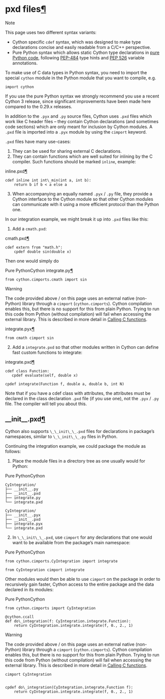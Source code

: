 

pxd files[¶](#pxd-files "Permalink to this headline")
=====================================================



Note


This page uses two different syntax variants:


* Cython specific `cdef` syntax, which was designed to make type declarations
concise and easily readable from a C/C++ perspective.
* Pure Python syntax which allows static Cython type declarations in
[pure Python code](pure.html#pep484-type-annotations),
following [PEP-484](https://www.python.org/dev/peps/pep-0484/) type hints
and [PEP 526](https://www.python.org/dev/peps/pep-0526/) variable annotations.


To make use of C data types in Python syntax, you need to import the special
`cython` module in the Python module that you want to compile, e.g.



```
import cython

```


If you use the pure Python syntax we strongly recommend you use a recent
Cython 3 release, since significant improvements have been made here
compared to the 0.29.x releases.



In addition to the `.pyx` and `.py` source files, Cython uses `.pxd` files
which work like C header files – they contain Cython declarations
(and sometimes code sections) which are only meant for inclusion by
Cython modules. A `.pxd` file is imported into a `.pyx` module by
using the `cimport` keyword.


`.pxd` files have many use-cases:


1. They can be used for sharing external C declarations.
2. They can contain functions which are well suited for inlining by
the C compiler. Such functions should be marked `inline`, example:



inline.pxd[¶](#id2 "Permalink to this code")

```
cdef inline int int\_min(int a, int b):
    return b if b < a else a

```
3. When accompanying an equally named `.pyx` / `.py` file, they
provide a Cython interface to the Cython module so that other
Cython modules can communicate with it using a more efficient
protocol than the Python one.


In our integration example, we might break it up into `.pxd` files like this:


1. Add a `cmath.pxd`:



cmath.pxd[¶](#id3 "Permalink to this code")

```
cdef extern from "math.h":
    cpdef double sin(double x)

```



Then one would simply do



Pure PythonCython
integrate.py[¶](#id4 "Permalink to this code")

```
from cython.cimports.cmath import sin

```




Warning


The code provided above / on this page uses an external
native (non-Python) library through a `cimport` (`cython.cimports`).
Cython compilation enables this, but there is no support for this from
plain Python. Trying to run this code from Python (without compilation)
will fail when accessing the external library.
This is described in more detail in [Calling C functions](pure.html#calling-c-functions).




integrate.pyx[¶](#id5 "Permalink to this code")

```
from cmath cimport sin

```
2. Add a `integrate.pxd` so that other modules written in Cython
can define fast custom functions to integrate:



integrate.pxd[¶](#id6 "Permalink to this code")

```
cdef class Function:
   cpdef evaluate(self, double x)

cpdef integrate(Function f, double a, double b, int N)

```



Note that if you have a cdef class with attributes, the attributes must
be declared in the class declaration `.pxd` file (if you use one), not
the `.pyx` / `.py` file. The compiler will tell you about this.



\_\_init\_\_.pxd[¶](#init-pxd "Permalink to this headline")
-----------------------------------------------------------


Cython also supports `\_\_init\_\_.pxd` files for declarations in package’s
namespaces, similar to `\_\_init\_\_.py` files in Python.


Continuing the integration example, we could package the module as follows:


1. Place the module files in a directory tree as one usually would for
Python:



Pure PythonCython
```
CyIntegration/
├── __init__.py
├── __init__.pxd
├── integrate.py
└── integrate.pxd

```



```
CyIntegration/
├── __init__.pyx
├── __init__.pxd
├── integrate.pyx
└── integrate.pxd

```
2. In `\_\_init\_\_.pxd`, use `cimport` for any declarations that one
would want to be available from the package’s main namespace:



Pure PythonCython
```
from cython.cimports.CyIntegration import integrate

```



```
from CyIntegration cimport integrate

```



Other modules would then be able to use `cimport` on the package in
order to recursively gain faster, Cython access to the entire package
and the data declared in its modules:



Pure PythonCython
```
from cython.cimports import CyIntegration

@cython.ccall
def do\_integration(f: CyIntegration.integrate.Function):
    return CyIntegration.integrate.integrate(f, 0., 2., 1)

```



Warning


The code provided above / on this page uses an external
native (non-Python) library through a `cimport` (`cython.cimports`).
Cython compilation enables this, but there is no support for this from
plain Python. Trying to run this code from Python (without compilation)
will fail when accessing the external library.
This is described in more detail in [Calling C functions](pure.html#calling-c-functions).




```
cimport CyIntegration


cpdef do\_integration(CyIntegration.integrate.Function f):
    return CyIntegration.integrate.integrate(f, 0., 2., 1)

```





